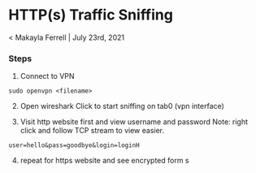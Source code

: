 # HTTP(s) Traffic Sniffing 

< Makayla Ferrell | July 23rd, 2021


### Steps

1. Connect to VPN 
```
sudo openvpn <filename> 
```

2. Open wireshark 
Click to start sniffing on tab0 (vpn interface)

3. Visit http website first and view username and password 
Note: right click and follow TCP stream to view easier. 
```
user=hello&pass=goodbye&login=loginH
```
4. repeat for https website and see encrypted form 
s